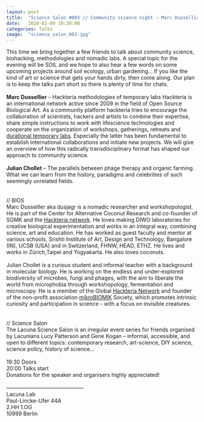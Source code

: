 ```yaml
---
layout: post
title:  "Science Salon #003 // Community science night – Marc Dussellier & Julian Chollet"
date:   2018-03-09 19:30:00
categories: Talks
image:	"science_salon_003.jpg"
---
```


This time we bring together a few friends to talk about community science, biohacking, methodologies and nomadic labs. A special topic for the evening will be SOIL and we hope to also hear a few words on some upcoming projects around soil ecology, urban gardening... If you like the kind of art or science that gets your hands dirty, then come along. Our plan is to keep the talks part short so there is plenty of time for chats.
<br/><br/>
**Marc Dussellier** – Hackteria methodologies of temporary labs
Hackteria is an international network active since 2009 in the field of Open Source Biological Art. As a community platform hackteria tries to encourage the collaboration of scientists, hackers and artists to combine their expertise, share simple instructions to work with lifescience technologies and cooperate on the organization of workshops, gatherings, retreats and [durational temporary labs](https://www.hackteria.org/wiki/Main_Page#HackteriaLabs.2C_Temporary_Labs_and_Collaborative_Production_Events). Especially the latter has been fundamental to establish international collaborations and initiate new projects. We will give an overview of how this radically transdisciplinary format has shaped our approach to community science.
<br/><br/>
**Julian Chollet** – The parallels between phage therapy and organic farming. 
What we can learn from the history, paradigms and celebrities of such seemingly unrelated fields.
<br/><br/><br/>
// BIOS<br/>
Marc Dusseiller aka dusjagr is a nomadic researcher and workshopologist. He is part of the Center for Alternative Coconut Research and co-founder of SGMK and the [Hackteria network](https://www.hackteria.org/). He loves making DIWO laboratories for creative biological experimentation and works in an integral way, combining science, art and education. He has worked as guest faculty and mentor at various schools, Srishti Institute of Art, Design and Technology, Bangalore (IN), UCSB (USA) and in Switzerland, FHNW, HEAD, ETHZ. He lives and works in Zürich,Taipei and Yogyakarta. He also loves coconuts.
<br/><br/>
Julian Chollet is a curious student and informal teacher with a background in molecular biology. He is working on the endless and under-explored biodiversity of microbes, fungi and phages, with the aim to liberate the world from microphobia through workshopology, fermentation and microscopy. He is a member of the Global [Hackteria Network](https://www.hackteria.org/) and founder of the non-profit association [mikroBIOMIK](https://mikrobiomik.org/) Society, which promotes intrinsic curiosity and participation in science - with a focus on invisible creatures.
<br/><br/><br/>
// Science Salon<br/>
The Lacuna Science Salon is an irregular event series for friends organised by Lacunians Lucy Patterson and Gene Kogan – informal, accessible, and open to different topics: contemporary research, art-science, DIY science, science policy, history of science…
<br/><br/>
19:30 Doors<br/>
20:00 Talks start<br/>
Donations for the speaker and organisers highly appreciated!
<br/><br/>
–––––––––––––––––––––––––––––<br/>
Lacuna Lab<br/>
Paul-Lincke-Ufer 44A<br/>
2.HH 1.OG<br/>
10999 Berlin<br/>
